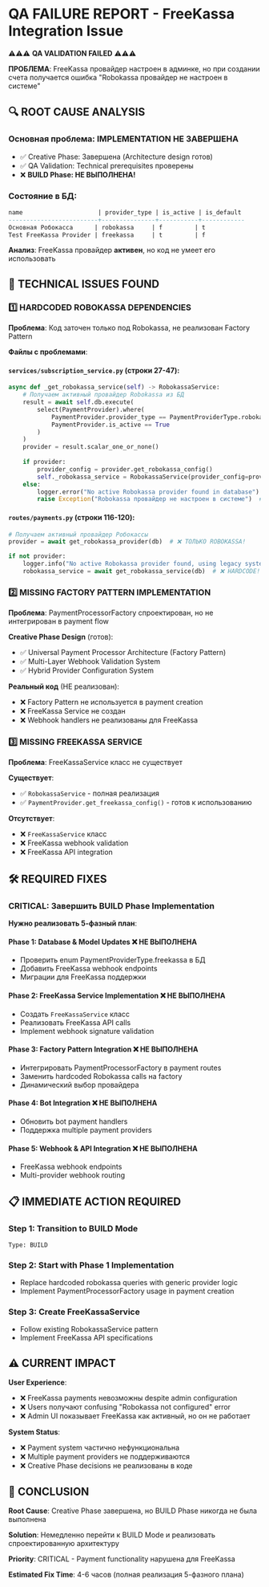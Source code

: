 # QA FAILURE REPORT - FreeKassa Integration Issue

⚠️⚠️⚠️ **QA VALIDATION FAILED** ⚠️⚠️⚠️

**ПРОБЛЕМА**: FreeKassa провайдер настроен в админке, но при создании счета получается ошибка "Robokassa провайдер не настроен в системе"

## 🔍 ROOT CAUSE ANALYSIS

### **Основная проблема**: IMPLEMENTATION НЕ ЗАВЕРШЕНА
- ✅ Creative Phase: Завершена (Architecture design готов)
- ✅ QA Validation: Technical prerequisites проверены
- ❌ **BUILD Phase: НЕ ВЫПОЛНЕНА!** 

### **Состояние в БД**:
```sql
name                     | provider_type | is_active | is_default 
-------------------------+---------------+-----------+------------
Основная Робокасса      | robokassa     | f         | t
Test FreeKassa Provider | freekassa     | t         | f
```

**Анализ**: FreeKassa провайдер **активен**, но код не умеет его использовать

## 🚨 TECHNICAL ISSUES FOUND

### 1️⃣ **HARDCODED ROBOKASSA DEPENDENCIES**

**Проблема**: Код заточен только под Robokassa, не реализован Factory Pattern

**Файлы с проблемами**:

#### `services/subscription_service.py` (строки 27-47):
```python
async def _get_robokassa_service(self) -> RobokassaService:
    # Получаем активный провайдер Robokassa из БД
    result = await self.db.execute(
        select(PaymentProvider).where(
            PaymentProvider.provider_type == PaymentProviderType.robokassa,  # ❌ HARDCODE!
            PaymentProvider.is_active == True
        )
    )
    provider = result.scalar_one_or_none()
    
    if provider:
        provider_config = provider.get_robokassa_config()
        self._robokassa_service = RobokassaService(provider_config=provider_config)
    else:
        logger.error("No active Robokassa provider found in database")
        raise Exception("Robokassa провайдер не настроен в системе")  # ❌ ЭТА ОШИБКА!
```

#### `routes/payments.py` (строки 116-120):
```python
# Получаем активный провайдер Робокассы
provider = await get_robokassa_provider(db)  # ❌ ТОЛЬКО ROBOKASSA!

if not provider:
    logger.info("No active Robokassa provider found, using legacy system")
    robokassa_service = await get_robokassa_service(db)  # ❌ HARDCODE!
```

### 2️⃣ **MISSING FACTORY PATTERN IMPLEMENTATION**

**Проблема**: PaymentProcessorFactory спроектирован, но не интегрирован в payment flow

**Creative Phase Design** (готов):
- ✅ Universal Payment Processor Architecture (Factory Pattern)
- ✅ Multi-Layer Webhook Validation System  
- ✅ Hybrid Provider Configuration System

**Реальный код** (НЕ реализован):
- ❌ Factory Pattern не используется в payment creation
- ❌ FreeKassa Service не создан
- ❌ Webhook handlers не реализованы для FreeKassa

### 3️⃣ **MISSING FREEKASSA SERVICE**

**Проблема**: FreeKassaService класс не существует

**Существует**:
- ✅ `RobokassaService` - полная реализация
- ✅ `PaymentProvider.get_freekassa_config()` - готов к использованию

**Отсутствует**:
- ❌ `FreeKassaService` класс
- ❌ FreeKassa webhook validation
- ❌ FreeKassa API integration

## 🛠️ REQUIRED FIXES

### **CRITICAL**: Завершить BUILD Phase Implementation

**Нужно реализовать 5-фазный план**:

#### **Phase 1: Database & Model Updates** ❌ НЕ ВЫПОЛНЕНА
- Проверить enum PaymentProviderType.freekassa в БД
- Добавить FreeKassa webhook endpoints
- Миграции для FreeKassa поддержки

#### **Phase 2: FreeKassa Service Implementation** ❌ НЕ ВЫПОЛНЕНА  
- Создать `FreeKassaService` класс
- Реализовать FreeKassa API calls
- Implement webhook signature validation

#### **Phase 3: Factory Pattern Integration** ❌ НЕ ВЫПОЛНЕНА
- Интегрировать PaymentProcessorFactory в payment routes
- Заменить hardcoded Robokassa calls на factory
- Динамический выбор провайдера

#### **Phase 4: Bot Integration** ❌ НЕ ВЫПОЛНЕНА
- Обновить bot payment handlers
- Поддержка multiple payment providers

#### **Phase 5: Webhook & API Integration** ❌ НЕ ВЫПОЛНЕНА
- FreeKassa webhook endpoints  
- Multi-provider webhook routing

## 📋 IMMEDIATE ACTION REQUIRED

### **Step 1**: Transition to BUILD Mode
```
Type: BUILD
```

### **Step 2**: Start with Phase 1 Implementation
- Replace hardcoded robokassa queries with generic provider logic
- Implement PaymentProcessorFactory usage in payment creation

### **Step 3**: Create FreeKassaService
- Follow existing RobokassaService pattern
- Implement FreeKassa API specifications

## ⚠️ CURRENT IMPACT

**User Experience**: 
- ❌ FreeKassa payments невозможны despite admin configuration
- ❌ Users получают confusing "Robokassa not configured" error
- ❌ Admin UI показывает FreeKassa как активный, но он не работает

**System Status**:
- ❌ Payment system частично нефункциональна
- ❌ Multiple payment providers не поддерживаются
- ❌ Creative Phase decisions не реализованы в коде

## 🎯 CONCLUSION

**Root Cause**: Creative Phase завершена, но BUILD Phase никогда не была выполнена

**Solution**: Немедленно перейти к BUILD Mode и реализовать спроектированную архитектуру

**Priority**: CRITICAL - Payment functionality нарушена для FreeKassa

**Estimated Fix Time**: 4-6 часов (полная реализация 5-фазного плана) 